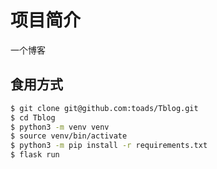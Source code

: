 # 项目简介

一个博客

## 食用方式

``` bash
$ git clone git@github.com:toads/Tblog.git
$ cd Tblog
$ python3 -m venv venv
$ source venv/bin/activate
$ python3 -m pip install -r requirements.txt
$ flask run
```

